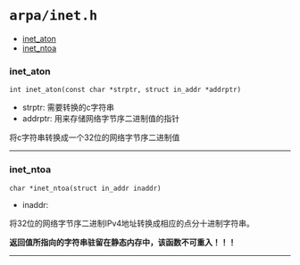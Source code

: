 # `arpa/inet.h`

- [inet_aton](#inet_aton)
- [inet_ntoa](#inet_ntoa)



### inet_aton
`int inet_aton(const char *strptr, struct in_addr *addrptr)`

  - strptr: 需要转换的c字符串
  - addrptr: 用来存储网络字节序二进制值的指针

将c字符串转换成一个32位的网络字节序二进制值

---

### inet_ntoa

`char *inet_ntoa(struct in_addr inaddr)` 

  - inaddr:

将32位的网络字节序二进制IPv4地址转换成相应的点分十进制字符串。

  **返回值所指向的字符串驻留在静态内存中，该函数不可重入！！！**

---

